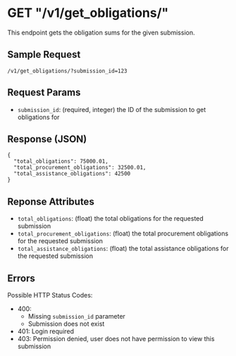 # GET "/v1/get\_obligations/"
This endpoint gets the obligation sums for the given submission.

## Sample Request
`/v1/get_obligations/?submission_id=123`

## Request Params
- `submission_id`: (required, integer) the ID of the submission to get obligations for

## Response (JSON)

```
{
  "total_obligations": 75000.01,
  "total_procurement_obligations": 32500.01,
  "total_assistance_obligations": 42500
}
```

## Reponse Attributes
- `total_obligations`: (float) the total obligations for the requested submission
- `total_procurement_obligations`: (float) the total procurement obligations for the requested submission
- `total_assistance_obligations`: (float) the total assistance obligations for the requested submission

## Errors
Possible HTTP Status Codes:

- 400:
    - Missing `submission_id` parameter
    - Submission does not exist
- 401: Login required
- 403: Permission denied, user does not have permission to view this submission